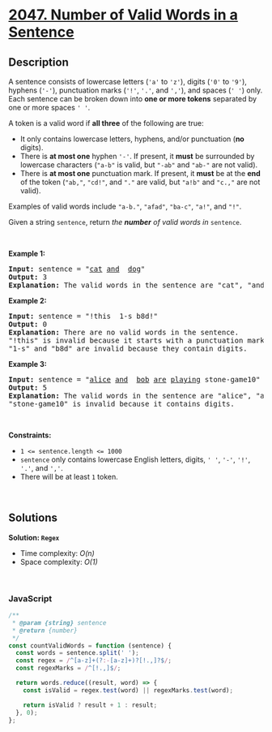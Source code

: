 # [2047. Number of Valid Words in a Sentence](https://leetcode.com/problems/number-of-valid-words-in-a-sentence)

## Description

<div class="elfjS" data-track-load="description_content"><p>A sentence consists of lowercase letters (<code>'a'</code> to <code>'z'</code>), digits (<code>'0'</code> to <code>'9'</code>), hyphens (<code>'-'</code>), punctuation marks (<code>'!'</code>, <code>'.'</code>, and <code>','</code>), and spaces (<code>' '</code>) only. Each sentence can be broken down into <strong>one or more tokens</strong> separated by one or more spaces <code>' '</code>.</p>

<p>A token is a valid word if <strong>all three</strong> of the following are true:</p>

<ul>
	<li>It only contains lowercase letters, hyphens, and/or punctuation (<strong>no</strong> digits).</li>
	<li>There is <strong>at most one</strong> hyphen <code>'-'</code>. If present, it <strong>must</strong> be surrounded by lowercase characters (<code>"a-b"</code> is valid, but <code>"-ab"</code> and <code>"ab-"</code> are not valid).</li>
	<li>There is <strong>at most one</strong> punctuation mark. If present, it <strong>must</strong> be at the <strong>end</strong> of the token (<code>"ab,"</code>, <code>"cd!"</code>, and <code>"."</code> are valid, but <code>"a!b"</code> and <code>"c.,"</code> are not valid).</li>
</ul>

<p>Examples of valid words include <code>"a-b."</code>, <code>"afad"</code>, <code>"ba-c"</code>, <code>"a!"</code>, and <code>"!"</code>.</p>

<p>Given a string <code>sentence</code>, return <em>the <strong>number</strong> of valid words in </em><code>sentence</code>.</p>

<p>&nbsp;</p>
<p><strong class="example">Example 1:</strong></p>

<pre><strong>Input:</strong> sentence = "<u>cat</u> <u>and</u>  <u>dog</u>"
<strong>Output:</strong> 3
<strong>Explanation:</strong> The valid words in the sentence are "cat", "and", and "dog".
</pre>

<p><strong class="example">Example 2:</strong></p>

<pre><strong>Input:</strong> sentence = "!this  1-s b8d!"
<strong>Output:</strong> 0
<strong>Explanation:</strong> There are no valid words in the sentence.
"!this" is invalid because it starts with a punctuation mark.
"1-s" and "b8d" are invalid because they contain digits.
</pre>

<p><strong class="example">Example 3:</strong></p>

<pre><strong>Input:</strong> sentence = "<u>alice</u> <u>and</u>  <u>bob</u> <u>are</u> <u>playing</u> stone-game10"
<strong>Output:</strong> 5
<strong>Explanation:</strong> The valid words in the sentence are "alice", "and", "bob", "are", and "playing".
"stone-game10" is invalid because it contains digits.
</pre>

<p>&nbsp;</p>
<p><strong>Constraints:</strong></p>

<ul>
	<li><code>1 &lt;= sentence.length &lt;= 1000</code></li>
	<li><code>sentence</code> only contains lowercase English letters, digits, <code>' '</code>, <code>'-'</code>, <code>'!'</code>, <code>'.'</code>, and <code>','</code>.</li>
	<li>There will be at least&nbsp;<code>1</code> token.</li>
</ul>
</div>

<p>&nbsp;</p>

## Solutions

**Solution: `Regex`**

- Time complexity: <em>O(n)</em>
- Space complexity: <em>O(1)</em>

<p>&nbsp;</p>

### **JavaScript**

```js
/**
 * @param {string} sentence
 * @return {number}
 */
const countValidWords = function (sentence) {
  const words = sentence.split(' ');
  const regex = /^[a-z]+(?:-[a-z]+)?[!.,]?$/;
  const regexMarks = /^[!.,]$/;

  return words.reduce((result, word) => {
    const isValid = regex.test(word) || regexMarks.test(word);

    return isValid ? result + 1 : result;
  }, 0);
};
```
